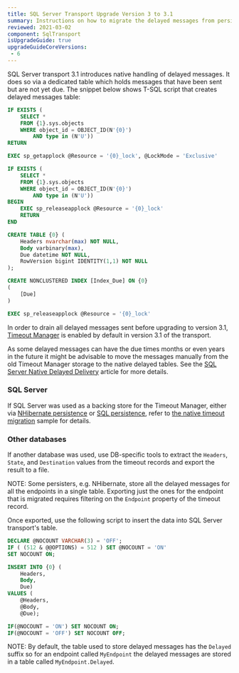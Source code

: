 ```yaml
---
title: SQL Server Transport Upgrade Version 3 to 3.1
summary: Instructions on how to migrate the delayed messages from persistence-based mechanism (Timeout Manager) to native transport handling.
reviewed: 2021-03-02
component: SqlTransport
isUpgradeGuide: true
upgradeGuideCoreVersions:
 - 6
---
```


SQL Server transport 3.1 introduces native handling of delayed messages. It does so via a dedicated table which holds messages that have been sent but are not yet due. The snippet below shows T-SQL script that creates delayed messages table:

```sql
IF EXISTS (
    SELECT *
    FROM {1}.sys.objects
    WHERE object_id = OBJECT_ID(N'{0}')
        AND type in (N'U'))
RETURN

EXEC sp_getapplock @Resource = '{0}_lock', @LockMode = 'Exclusive'

IF EXISTS (
    SELECT *
    FROM {1}.sys.objects
    WHERE object_id = OBJECT_ID(N'{0}')
        AND type in (N'U'))
BEGIN
    EXEC sp_releaseapplock @Resource = '{0}_lock'
    RETURN
END

CREATE TABLE {0} (
    Headers nvarchar(max) NOT NULL,
    Body varbinary(max),
    Due datetime NOT NULL,
    RowVersion bigint IDENTITY(1,1) NOT NULL
);

CREATE NONCLUSTERED INDEX [Index_Due] ON {0}
(
    [Due]
)

EXEC sp_releaseapplock @Resource = '{0}_lock'
```

In order to drain all delayed messages sent before upgrading to version 3.1, [Timeout Manager](/nservicebus/messaging/timeout-manager.md) is enabled by default in version 3.1 of the transport. 

As some delayed messages can have the due times months or even years in the future it might be advisable to move the messages manually from the old Timeout Manager storage to the native delayed tables. See the [SQL Server Native Delayed Delivery](/transports/sql/native-delayed-delivery.md) article for more details.


### SQL Server

If SQL Server was used as a backing store for the Timeout Manager, either via [NHibernate persistence](/persistence/nhibernate/) or [SQL persistence](/persistence/sql), refer to [the native timeout migration](/samples/sqltransport/native-timeout-migration/) sample for details. 


### Other databases

If another database was used, use DB-specific tools to extract the `Headers`, `State`, and `Destination` values from the timeout records and export the result to a file.

NOTE: Some persisters, e.g. NHibernate, store all the delayed messages for all the endpoints in a single table. Exporting just the ones for the endpoint that is migrated requires filtering on the `Endpoint` property of the timeout record.

Once exported, use the following script to insert the data into SQL Server transport's table.

```sql
DECLARE @NOCOUNT VARCHAR(3) = 'OFF';
IF ( (512 & @@OPTIONS) = 512 ) SET @NOCOUNT = 'ON'
SET NOCOUNT ON;

INSERT INTO {0} (
    Headers,
    Body,
    Due)
VALUES (
    @Headers,
    @Body,
    @Due);

IF(@NOCOUNT = 'ON') SET NOCOUNT ON;
IF(@NOCOUNT = 'OFF') SET NOCOUNT OFF;
```

NOTE: By default, the table used to store delayed messages has the `Delayed` suffix so for an endpoint called `MyEndpoint` the delayed messages are stored in a table called `MyEndpoint.Delayed`.

